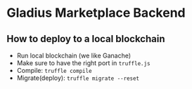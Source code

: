 # Gladius Marketplace Backend

## How to deploy to a local blockchain
- Run local blockchain (we like Ganache)
- Make sure to have the right port in `truffle.js`
- Compile: `truffle compile`
- Migrate(deploy): `truffle migrate --reset`
